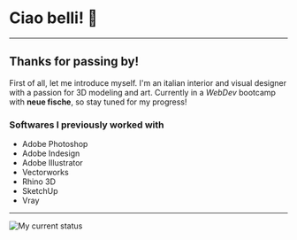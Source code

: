 # Ciao belli! :dizzy:
---
## Thanks for passing by!
First of all, let me introduce myself. I'm an italian interior and visual designer with a passion for 3D modeling and art. Currently in a *WebDev* bootcamp with **neue fische**, so stay tuned for my progress!
### Softwares I previously worked with
- Adobe Photoshop
- Adobe Indesign
- Adobe Illustrator
- Vectorworks
- Rhino 3D
- SketchUp
- Vray
---

![My current status](https://uploads.dailydot.com/2018/10/olli-the-polite-cat.jpg?q=65&auto=format&w=1600&ar=2:1&fit=crop)
